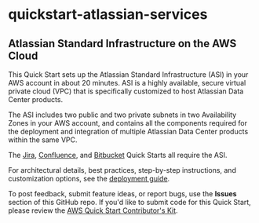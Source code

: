 # quickstart-atlassian-services
## Atlassian Standard Infrastructure on the AWS Cloud

This Quick Start sets up the Atlassian Standard Infrastructure (ASI) in your AWS account in about 20 minutes. ASI is a highly available, secure virtual private cloud (VPC) that is specifically customized to host Atlassian Data Center products. 

The ASI includes two public and two private subnets in two Availability Zones in your AWS account, and contains all the components required for the deployment and integration of multiple Atlassian Data Center products within the same VPC.

The [Jira](https://fwd.aws/kRapJ), [Confluence](https://fwd.aws/JAEM9), and [Bitbucket](https://fwd.aws/BBeJW) Quick Starts all require the ASI.

For architectural details, best practices, step-by-step instructions, and customization options, see the 
[deployment guide](https://fwd.aws/xYyYy).

To post feedback, submit feature ideas, or report bugs, use the **Issues** section of this GitHub repo.
If you'd like to submit code for this Quick Start, please review the [AWS Quick Start Contributor's Kit](https://aws-quickstart.github.io/). 
